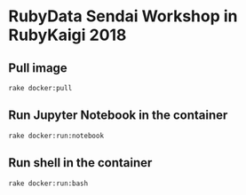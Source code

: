 # RubyData Sendai Workshop in RubyKaigi 2018

## Pull image

```console
rake docker:pull
```

## Run Jupyter Notebook in the container

```console
rake docker:run:notebook
```

## Run shell in the container

```console
rake docker:run:bash
```
